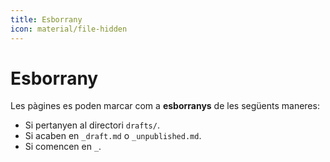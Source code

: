 ```yaml
---
title: Esborrany
icon: material/file-hidden
---
```

# Esborrany

Les pàgines es poden marcar com a __esborranys__ de les següents maneres:

- Si pertanyen al directori `drafts/`.
- Si acaben en `_draft.md` o `_unpublished.md`.
- Si comencen en `_`.

